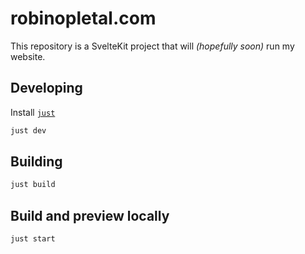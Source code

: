 # robinopletal.com

This repository is a SvelteKit project that will _(hopefully soon)_ run my website.

## Developing

Install [`just`](https://github.com/casey/just)

```bash
just dev
```

## Building

```bash
just build
```

## Build and preview locally

```bash
just start
```
